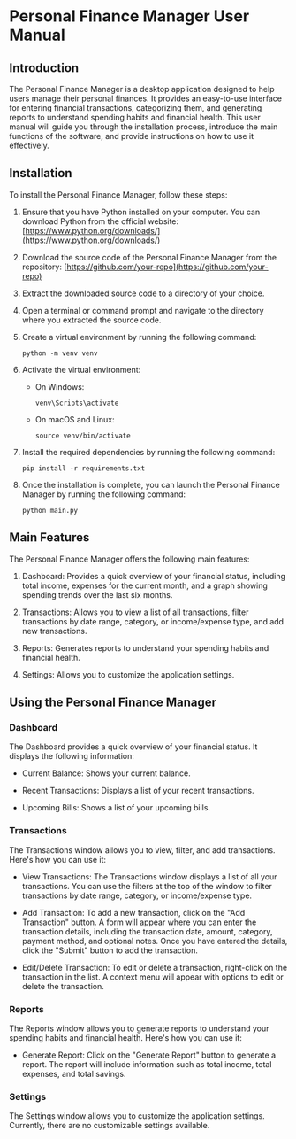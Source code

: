 # Personal Finance Manager User Manual

## Introduction

The Personal Finance Manager is a desktop application designed to help users manage their personal finances. It provides an easy-to-use interface for entering financial transactions, categorizing them, and generating reports to understand spending habits and financial health. This user manual will guide you through the installation process, introduce the main functions of the software, and provide instructions on how to use it effectively.

## Installation

To install the Personal Finance Manager, follow these steps:

1. Ensure that you have Python installed on your computer. You can download Python from the official website: [https://www.python.org/downloads/](https://www.python.org/downloads/)

2. Download the source code of the Personal Finance Manager from the repository: [https://github.com/your-repo](https://github.com/your-repo)

3. Extract the downloaded source code to a directory of your choice.

4. Open a terminal or command prompt and navigate to the directory where you extracted the source code.

5. Create a virtual environment by running the following command:

   ```
   python -m venv venv
   ```

6. Activate the virtual environment:

   - On Windows:
     ```
     venv\Scripts\activate
     ```
   - On macOS and Linux:
     ```
     source venv/bin/activate
     ```

7. Install the required dependencies by running the following command:

   ```
   pip install -r requirements.txt
   ```

8. Once the installation is complete, you can launch the Personal Finance Manager by running the following command:

   ```
   python main.py
   ```

## Main Features

The Personal Finance Manager offers the following main features:

1. Dashboard: Provides a quick overview of your financial status, including total income, expenses for the current month, and a graph showing spending trends over the last six months.

2. Transactions: Allows you to view a list of all transactions, filter transactions by date range, category, or income/expense type, and add new transactions.

3. Reports: Generates reports to understand your spending habits and financial health.

4. Settings: Allows you to customize the application settings.

## Using the Personal Finance Manager

### Dashboard

The Dashboard provides a quick overview of your financial status. It displays the following information:

- Current Balance: Shows your current balance.

- Recent Transactions: Displays a list of your recent transactions.

- Upcoming Bills: Shows a list of your upcoming bills.

### Transactions

The Transactions window allows you to view, filter, and add transactions. Here's how you can use it:

- View Transactions: The Transactions window displays a list of all your transactions. You can use the filters at the top of the window to filter transactions by date range, category, or income/expense type.

- Add Transaction: To add a new transaction, click on the "Add Transaction" button. A form will appear where you can enter the transaction details, including the transaction date, amount, category, payment method, and optional notes. Once you have entered the details, click the "Submit" button to add the transaction.

- Edit/Delete Transaction: To edit or delete a transaction, right-click on the transaction in the list. A context menu will appear with options to edit or delete the transaction.

### Reports

The Reports window allows you to generate reports to understand your spending habits and financial health. Here's how you can use it:

- Generate Report: Click on the "Generate Report" button to generate a report. The report will include information such as total income, total expenses, and total savings.

### Settings

The Settings window allows you to customize the application settings. Currently, there are no customizable settings available.